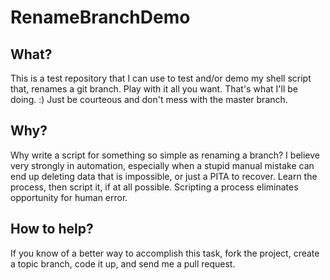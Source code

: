 RenameBranchDemo
================

What?
-----

This is a test repository that I can use to test and/or demo my shell script
that, renames a git branch. Play with it all you want. That's what I'll be 
doing. :) Just be courteous and don't mess with the master branch.

Why?
----

Why write a script for something so simple as renaming a branch? I believe
very strongly in automation, especially when a stupid manual mistake can
end up deleting data that is impossible, or just a PITA to recover. Learn
the process, then script it, if at all possible. Scripting a process
eliminates opportunity for human error.

How to help?
------------

If you know of a better way to accomplish this task, fork the project,
create a topic branch, code it up, and send me a pull request.
